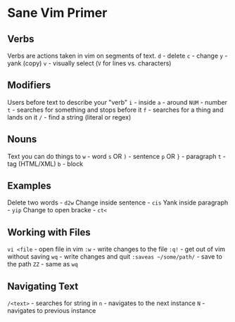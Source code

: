 # Sane Vim Primer

## Verbs
Verbs are actions taken in vim on segments of text.
`d` - delete
`c` - change
`y` - yank (copy)
`v` - visually select (`V` for lines vs. characters)

## Modifiers
Users before text to describe your "verb"
`i` - inside
`a` - around
`NUM` - number
`t` - searches for something and stops before it
`f` - searches for a thing and lands on it
`/` - find a string (literal or regex)

## Nouns
Text you can do things to
`w` - word
`s` OR `)` - sentence 
`p` OR `}` - paragraph
`t` - tag (HTML/XML)
`b` - block

## Examples
Delete two words - `d2w`
Change inside sentence - `cis`
Yank inside paragraph - `yip`
Change to open bracke - `ct<`

## Working with Files
`vi <file` - open file in vim
`:w` - write changes to the file
`:q!` - get out of vim without saving
`wq` - write changes and quit
`:saveas ~/some/path/` - save to the path
`ZZ` - same as `wq`

## Navigating Text
`/<text>` - searches for string in <text>
`n` - navigates to the next instance
`N` - navigates to previous instance

